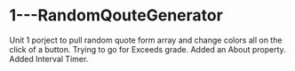 # 1---RandomQouteGenerator

Unit 1 porject to pull random quote form array and change colors all on the click of a button. Trying to go for Exceeds grade. Added an About property. Added Interval Timer.
